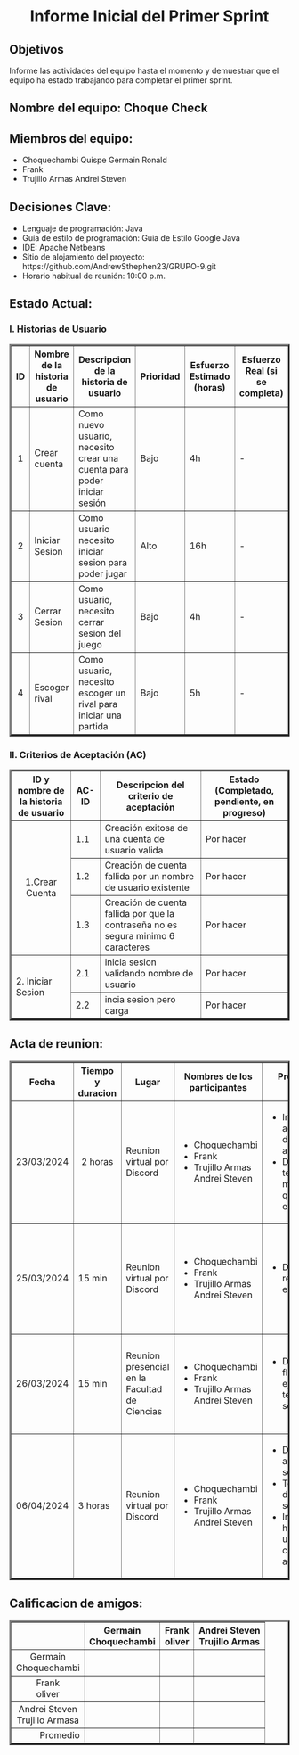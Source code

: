 <h1 style="text-align: center;">Informe Inicial del Primer Sprint</h1>

<h2>Objetivos</h2>
<p>Informe las actividades del equipo hasta el momento y demuestrar que el equipo ha estado trabajando para completar el primer sprint.</p>
    
<h2>Nombre del equipo: Choque Check</h2>
<h2>Miembros del equipo:</h2>
    <ul>
        <li>Choquechambi Quispe Germain Ronald</li>
        <li>Frank</li>
        <li>Trujillo Armas Andrei Steven</li>
    </ul>
<h2>Decisiones Clave:</h2>
    <ul>
        <li>Lenguaje de programación: Java</li>
        <li>Guía de estilo de programación: Guia de Estilo Google Java</li>
        <li>IDE: Apache Netbeans</li>
        <li>Sitio de alojamiento del proyecto: https://github.com/AndrewSthephen23/GRUPO-9.git</li>
        <li>Horario habitual de reunión: 10:00 p.m.</li>
    </ul>
<h2>Estado Actual: </h2>
<h3>I. Historias de Usuario </h3>
    <table border="3" cellpadding="10">
        <tr>
            <th>ID</th>
            <th>Nombre de la historia de usuario</th>
            <th>Descripcion de la historia de usuario</th>
            <th>Prioridad</th>
            <th>Esfuerzo Estimado (horas)</th>
            <th>Esfuerzo Real (si se completa)</th>
            <th>Estado(complentado, pendiente, en curso)</th>
        </tr>
        <tr>
            <td style="text-align: center;">1</td>
            <td>Crear cuenta</td>
            <td>Como nuevo usuario, necesito crear una cuenta para poder iniciar sesión</td>
            <td>Bajo</td>
            <td>4h</td>
            <td> - </td>
            <td>En progreso</td>
        </tr>
        <tr>
            <td style="text-align: center;">2</td>
            <td>Iniciar Sesion</td>
            <td>Como usuario necesito iniciar sesion para poder jugar</td>
            <td>Alto</td>
            <td>16h</td>
            <td> - </td>
            <td>En progreso</td>
        </tr>
        <tr>
            <td style="text-align: center;">3</td>
            <td>Cerrar Sesion</td>
            <td>Como usuario, necesito cerrar sesion del juego</td>
            <td>Bajo</td>
            <td>4h</td>
            <td> - </td>
            <td>En progreso</td>
        </tr>
        <tr>
            <td style="text-align: center;">4</td>
            <td>Escoger rival</td>
            <td>Como usuario, necesito escoger un rival para iniciar una partida</td>
            <td>Bajo</td>
            <td>5h</td>
            <td> - </td>
            <td>En progreso</td>
        </tr>
    </table>
<p>

</p>
<h3>II. Criterios de Aceptación (AC)</h3>
    <table border="3" cellpadding="10">
        <tr>
            <th>ID y nombre de la historia de usuario</th>
            <th>AC-ID</th>
            <th>Descripcion del criterio de aceptación</th>
            <th>Estado (Completado, pendiente, en progreso)</th>
        </tr>
        <tr>
            <td rowspan="3", style="text-align: center;">1.Crear Cuenta</td>
            <td>1.1</td>
            <td>Creación exitosa de una cuenta de usuario valida </td>
            <td>Por hacer</td>    
        </tr>
        <tr>
            <td>1.2</td>
            <td>Creación de cuenta fallida por un nombre de usuario existente</td>
            <td>Por hacer</td>
        </tr>
        <tr>
            <td>1.3</td>
            <td>Creación de cuenta fallida por que la contraseña no es segura minimo 6 caracteres</td>
            <td>Por hacer</td>
        </tr>
        <tr>
            <td rowspan="4" "text-align: center;">2. Iniciar Sesion </td>
            <td>2.1</td>
            <td>inicia sesion validando nombre de usuario</td>
            <td>Por hacer</td>
        </tr>
        <tr>
            <td>2.2</td>
            <td>incia sesion pero carga</td>
            <td>Por hacer</td>
        </tr>
    </table>
<h2>Acta de reunion:</h2>
    <table border="3" cellpadding="10">
        <tr>
            <th> Fecha </th>
            <th> Tiempo y <br> duracion </th>
            <th> Lugar </th>
            <th>Nombres de los participantes</th>
            <th>Proposito de la reunion</th>
            <th>Elementos de accion especificos</th>
        </tr>
        <tr>
            <td style="text-align: center;">23/03/2024</td>
            <td style="text-align: center;">2 horas</td>
            <td> Reunion virtual por Discord</td>
            <td>
                <ul>
                    <li>Choquechambi</li>
                    <li>Frank</li>
                    <li>Trujillo Armas Andrei Steven</li>
                </ul>
            </td>
            <td>
                <ul>
                    <li>Investigar acerca del juego de las damas americanas</li>
                    <li>Definir las tecnologias y metodologias que utiliza para el proyecto</li>
                </ul>
            </td>
            <td>
                <ul>
                    <li>Definir roles y responsabilidades</li>
                    <li>Establer un sistema de comunicacion</li>
                </ul>
            </td>
        </tr>
        <tr>
            <td>25/03/2024</td>
            <td>15 min</td>
            <td>Reunion virtual por Discord</td>
            <td>
                <ul>
                    <li>Choquechambi</li>
                    <li>Frank</li>
                    <li>Trujillo Armas Andrei Steven</li>
                </ul>
            </td>
            <td>
                <ul>
                    <li>Determinar los requerimientos y especificaciones</li>
                </ul>
            </td>
            <td>
                <ul>
                    <li>Modificar el estado actual</li>
                    <li>Utilizar la técnica GWT para definir las especificaciones y requerimientos del software</li>
                </ul>
            </td>
        </tr>
        <tr>
            <td>26/03/2024</td>
            <td>15 min</td>
            <td>Reunion presencial en la Facultad de Ciencias</td>
            <td>
                <ul>
                    <li>Choquechambi</li>
                    <li>Frank</li>
                    <li>Trujillo Armas Andrei Steven</li>
                </ul>
            </td>
            <td>
                <ul>
                    <li>Determina el flujo de ejecución que tendrá el software</li>
                </ul>
            </td>
            <td>
                <ul>
                    <li>Designar las tareas para realizar el flujo de ejecución del software</li>
                    <li>Crear un mirror compartido</li>
                </ul>
            </td>
        </tr>
        <tr>
            <td>06/04/2024</td>
            <td>3 horas</td>
            <td>Reunion virtual por Discord</td>
            <td>
                <ul>
                    <li>Choquechambi</li>
                    <li>Frank</li>
                    <li>Trujillo Armas Andrei Steven</li>
                </ul>
            </td>
            <td>
                <ul>
                    <li>Definir la arquitectura del software</li>
                    <li>Terminar el flujo de ejecución del software</li>
                    <li>Implementar las historias de usuario con los criterios de aceptacion</li>
                </ul>
            </td>
            <td>
                <ul>
                    <li>Utilizar los requerimientos y especificaciones</li>
                    <li>Comparar diversos tipos de arquitecturas</li>
                    <li>Establecer la arquitectura a usar de cliente-servidor de 3 capas</li>
                </ul>
            </td>
        </tr>
    </table>
<h2>Calificacion de amigos:</h2>
    <table border="3" cellpadding="10">
        <tr>
            <th> </th>
            <th>Germain <br> Choquechambi</th>
            <th>Frank <br> oliver</th>
            <th>Andrei Steven <br>Trujillo Armas</th>
        </tr>
        <tr>
            <td style="text-align: center;">Germain <br> Choquechambi</td>
            <td style="text-align: center;"> </td>
            <td style="text-align: center;"> </td>
            <td style="text-align: center;"> </td>
        </tr>
        <tr>
            <td style="text-align: center;">Frank <br> oliver</td>
            <td style="text-align: center;"> </td>
            <td style="text-align: center;"> </td>
            <td style="text-align: center;"> </td>
        </tr>
        <tr>
            <td style="text-align: center;">Andrei Steven <br>Trujillo Armasa</td>
            <td style="text-align: center;"> </td>
            <td style="text-align: center;"> </td>
            <td style="text-align: center;"> </td>
        </tr>
        <tr>
            <td style="text-align: right;">Promedio</td>
            <td style="text-align: center;"> </td>
            <td style="text-align: center;"> </td>
            <td style="text-align: center;"> </td>
        </tr>   
    </table>   

